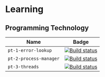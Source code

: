 # Learning

## Programming Technology

| Name                     | Badge |
| ------------------------ | ----- |
| `pt-1-error-lookup`      | [![Build status](https://ci.appveyor.com/api/projects/status/uur09sl6y6r2ac6x?svg=true)](https://ci.appveyor.com/project/kalaider/pt-1-error-lookup) |
| `pt-2-process-manager`   | [![Build status](https://ci.appveyor.com/api/projects/status/4cdx9mg9jbieikha?svg=true)](https://ci.appveyor.com/project/kalaider/pt-2-process-manager) |
| `pt-3-threads`           | [![Build status](https://ci.appveyor.com/api/projects/status/9n45tklew2adl6gx?svg=true)](https://ci.appveyor.com/project/kalaider/pt-3-threads) |

